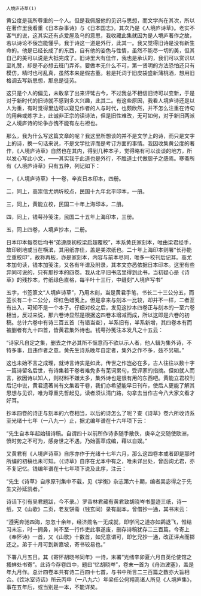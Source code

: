     人境庐诗草(1) 

   黄公度是我所尊重的一个人。但是我佩服他的见识与思想，而文学尚在其次，所以在著作里我看重《日本杂事诗》与《日本国志》，其次乃是《人境庐诗草》。老实不客气的说，这其实还有点爱屋及乌的意思，我收藏此集就因为是人境庐著作之故，若以诗论不佞岂能懂乎。我于诗这一道是外行，此其一。我又觉得旧诗是没有新生命的。他是已经长成了的东西，自有他的姿色与性情，虽然不能尽一切的美，但其自己的美可以说是大抵完成了。旧诗里大有佳作，我也是承认的，我们可以赏识以至礼赞，却是不必想去班门弄斧。要做本无什么不可，第一贤明的方法恐怕还只有模仿，精时也可乱真，虽然本来是假古董。若是托词于旧皮袋盛新蒲桃酒，想用旧格调去写新思想，那总是徒劳。

   这只是个人的偏见，未敢拿了出来评骘古今，不过我总不相信旧诗可以变新，于是对于新时代的旧诗就不感到多大兴趣，此其二。有这些原因，我看人境庐诗还是以人为重，有时觉得里边可以窥见作者的人与时代，也颇欣然，并不怎么注重在诗句的用典或炼字上，此诚非正宗的读诗法，但是旧性难改，无可如何，对于新旧两派之人境庐诗的论争亦愧不能有左右袒也。

   那么，我为什么写这篇文章的呢？我这里所想谈的并不是文学上的诗，而只是文字上的诗，换一句话来说，不是文学批评而是考订方面的事情。我因收集黄公度的著作，《人境庐诗草》自然也在其内，得到几种本子，觉得略有可以谈谈的地方，所以发心写此小文，——其实我于此道也是外行，不胜道士代做厨子之感焉。寒斋所有《人境庐诗草》只有五种，列记如下：

   一，《人境庐诗草》十一卷，辛亥日本印本，四册。

   二，同上，高崇信尤炳圻校点，民国十九年北平印本，一册。

   三，同上，黄能立校，民国二十年上海印本，二册。

   四，同上，钱萼孙笺注，民国二十五年上海印本，三册。

   五，同上四卷，人境庐抄本，二册。

   日本印本每卷后均书“弟遵庚初校梁启超覆校”，本系黄氏家刻本，唯由梁君经手，故印刷地或当在横滨，其用纸亦佳，盖是美浓纸也。二十年上海印本则署“长孙能立重校印”，故称再板，亦是家刻本，内容与前本尽同，唯多一校刊后记耳。高尤本加句读，钱本加笺注，又各有年谱及附录，其本文亦悉依据日本印本。这里有些异同可说的，只有那抄本的四卷。我从北平旧书店里得到此书，当初疑心是《诗草》的残抄本，竹纸绿色直格，每半叶十三行，中缝刻“人境庐写书”

   五字，书签篆文“人境庐诗草”，乃用木刻，当是黄君手笔，书长二十三公分五，而签长有二十二公分，印红色蜡笺上。但是拿来与刻本一比较，却并不一样，二者互有出入，可知不是一个本子。仔细对校之后，发见这抄本四卷正与刻本的一至六卷相当，反过来说，那六卷诗显然是根据这四卷本增减而成，所以这即是六卷的初稿。总计六卷中有诗三百五首（有错当查），半系旧有，半系新增，其四卷本有而被删者有九十四首，皆黄君集外诗也。钱萼孙笺注本发凡之十五云：

   “诗家凡自定之集，删去之作必其所不惬意而不欲以示人者，他人辑为集外诗，不特多事，且违作者之意。黄先生诗系晚年自定者，集外之作不多，兹不另辑。”

   这也未始不言之成理，就诗言诗实是如此，传世之作岂必在多，古人往往以数十字一篇诗留名后世，有诗集若干卷者难免多有芜词累句，受评家的指摘。但如就人而言，欲因诗以知人，则材料不嫌太多，集外诗也是很有用的东西吧。黄能立君校刊后记中说，黄君遗著尚有文集若干卷，我们亦希望能早日刊布，使后人更能了解其思想与见识，唯为尊重先哲起见，读者须认清门路，勿拿去当作古今八大家文看才好耳。

   抄本四卷的诗正与刻本的六卷相当，以后的诗怎么了呢？查《诗草》卷六所收诗系至光绪十七年（一八九一）止，据尤编年谱在十六年项下云：

   “先生自本年起始辑诗稿。自谓四十以前所作诗多随手散佚，庚辛之交随使欧洲，愤时势之不可为，感身世之不遇，乃始荟萃成编，藉以自娱。”

   又黄君有《人境庐诗草》自序亦作于光绪十七年六月，那么这四卷本或者即是那时所编的初稿也未可知。（《诗草》自序在尤本中有之，唯未详出处，曾函询尤君，亦不复记忆。钱编年谱在十七年项下说及此序，注云：

   “先生《诗草》自序原刊集中不载，见《学衡》杂志第六十期，编者吴宓得之于先生文孙延凯者。”

   诗话下引有吴君题跋，今不录。）罗香林君藏有黄君致胡晓岑书墨迹三纸，诗一纸，又《山歌》二页，老友饼斋（钱玄同）录有副本，曾借抄一通，其书末云：

   “遵宪奔驰四海，忽忽十余年，经济勋名一无成就，即学问之道亦如鹢退飞，惟结习未忘，时一拥鼻，尚不至一行作吏此事遂废，删存诗稿犹存二三百篇。今寄上《奉怀诗》一首，又《山歌》十数首，如兄意谓可，即乞兄抄一通，改正评点而掷还之。弟于十月可到新嘉坡，寄书较易也。”

   下署八月五日。其《寄怀胡晓岑同年》一诗，末署“光绪辛卯夏六月自英伦使馆之搔蛘处书寄”。此诗今存卷四中，题曰“忆胡晓岑”，卷末一首为《舟泊波塞》，盖是年九月作。总计四卷本共有诗二百四十七首，与书中所言二三百篇之数亦大旨相合。《饮冰室诗话》所云丙申（一八九六）年梁任公何翙高诸人所见《人境庐集》，事在五年后，或当别是一本，不能详矣。

